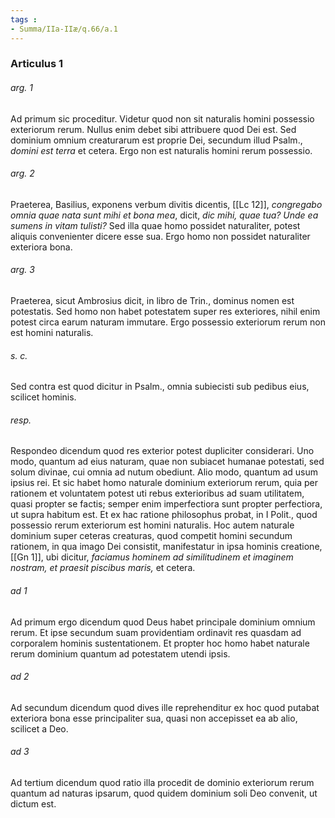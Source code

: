 ```yaml
---
tags : 
- Summa/IIa-IIæ/q.66/a.1
---
```


### Articulus 1

###### arg. 1
Ad primum sic proceditur. Videtur quod non sit naturalis homini possessio exteriorum rerum. Nullus enim debet sibi attribuere quod Dei est. Sed dominium omnium creaturarum est proprie Dei, secundum illud Psalm., *domini est terra* et cetera. Ergo non est naturalis homini rerum possessio.

###### arg. 2
Praeterea, Basilius, exponens verbum divitis dicentis, [[Lc 12]], *congregabo omnia quae nata sunt mihi et bona mea*, dicit, *dic mihi, quae tua? Unde ea sumens in vitam tulisti?* Sed illa quae homo possidet naturaliter, potest aliquis convenienter dicere esse sua. Ergo homo non possidet naturaliter exteriora bona.

###### arg. 3
Praeterea, sicut Ambrosius dicit, in libro de Trin., dominus nomen est potestatis. Sed homo non habet potestatem super res exteriores, nihil enim potest circa earum naturam immutare. Ergo possessio exteriorum rerum non est homini naturalis.

###### s. c.
Sed contra est quod dicitur in Psalm., omnia subiecisti sub pedibus eius, scilicet hominis.

###### resp.
Respondeo dicendum quod res exterior potest dupliciter considerari. Uno modo, quantum ad eius naturam, quae non subiacet humanae potestati, sed solum divinae, cui omnia ad nutum obediunt. Alio modo, quantum ad usum ipsius rei. Et sic habet homo naturale dominium exteriorum rerum, quia per rationem et voluntatem potest uti rebus exterioribus ad suam utilitatem, quasi propter se factis; semper enim imperfectiora sunt propter perfectiora, ut supra habitum est. Et ex hac ratione philosophus probat, in I Polit., quod possessio rerum exteriorum est homini naturalis. Hoc autem naturale dominium super ceteras creaturas, quod competit homini secundum rationem, in qua imago Dei consistit, manifestatur in ipsa hominis creatione, [[Gn 1]], ubi dicitur, *faciamus hominem ad similitudinem et imaginem nostram, et praesit piscibus maris,* et cetera.

###### ad 1
Ad primum ergo dicendum quod Deus habet principale dominium omnium rerum. Et ipse secundum suam providentiam ordinavit res quasdam ad corporalem hominis sustentationem. Et propter hoc homo habet naturale rerum dominium quantum ad potestatem utendi ipsis.

###### ad 2
Ad secundum dicendum quod dives ille reprehenditur ex hoc quod putabat exteriora bona esse principaliter sua, quasi non accepisset ea ab alio, scilicet a Deo.

###### ad 3
Ad tertium dicendum quod ratio illa procedit de dominio exteriorum rerum quantum ad naturas ipsarum, quod quidem dominium soli Deo convenit, ut dictum est.

